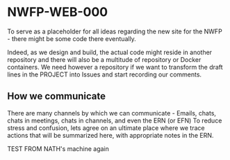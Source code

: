 # NWFP-WEB-000
To serve as a placeholder for all ideas regarding the new site for the NWFP - there might be some code there eventually. 

Indeed, as we design and build, the actual code might reside in another repository and there will also be a multitude of repository or Docker containers. 
We need however a repository if we want to transform the draft lines in the PROJECT into Issues and start recording our comments. 

## How we communicate 

There are many channels by which we can communicate - Emails, chats, chats in meetings, chats in channels, and even the ERN (or EFN) 
To reduce stress and confusion, lets agree on an ultimate place where we trace actions that will be summarized here, with appropriate notes in the ERN. 

TEST FROM NATH's machine  again 
